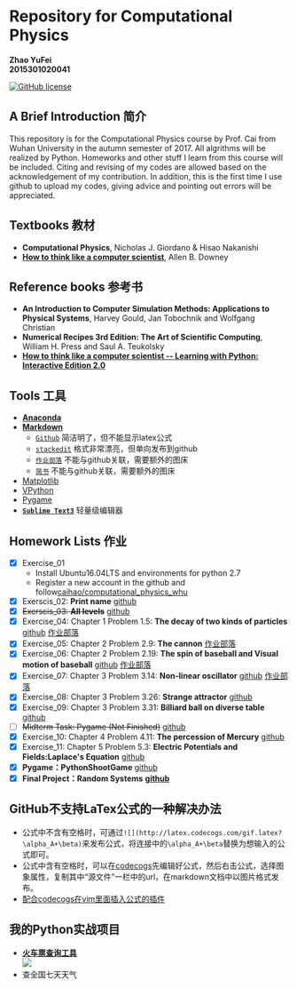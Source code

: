 # Repository for Computational Physics    
__Zhao YuFei__       
__2015301020041__  

[![GitHub license](https://img.shields.io/badge/python-3.5-green.svg)](https://www.python.org/downloads/release/python-351/)
## A Brief Introduction 简介
This repository is for the Computational Physics course by Prof. Cai from Wuhan University in the autumn semester of 2017. All algrithms will be realized by Python. Homeworks and other stuff I learn from this course will be included. Citing and revising of my codes are allowed based on the acknowledgement of my contribution. In addition, this is the first time I use github to upload my codes, giving advice and pointing out errors will be appreciated.

## Textbooks 教材
- **Computational Physics**, Nicholas J. Giordano & Hisao Nakanishi
- [**How to think like a computer scientist**](http://www.greenteapress.com/thinkpython/), Allen B. Downey

## Reference books 参考书
- **An Introduction to Computer Simulation Methods: Applications to Physical Systems**, Harvey Gould, Jan Tobochnik and Wolfgang Christian
- **Numerical Recipes 3rd Edition: The Art of Scientific Computing**, William H. Press and Saul A. Teukolsky
- [**How to think like a computer scientist -- Learning with Python: Interactive Edition 2.0**](http://interactivepython.org/runestone/static/thinkcspy/index.html)

## Tools 工具
- [**Anaconda**](https://www.anaconda.com/download/)
- [**Markdown**](https://daringfireball.net/projects/markdown/)
  - [`Github`](https://github.com/) 简洁明了，但不能显示latex公式
  - [`stackedit`](https://stackedit.io/) 格式非常漂亮，但单向发布到github
  - [`作业部落`](https://www.zybuluo.com/mdeditor) 不能与github关联，需要额外的图床
  - [`简书`](https://www.jianshu.com/) 不能与github关联，需要额外的图床
- [Matplotlib](http://matplotlib.org/)
- [VPython](http://vpython.org/)
- [Pygame](http://pygame.org/hifi.html)
- [**`Sublime Text3`**](http://www.sublimetext.com/) 轻量级编辑器

## Homework Lists 作业
- [x] Exercise_01
   - Install Ubuntu16.04LTS and environments for python 2.7  
   - Register a new account in the github and follow[caihao/computational_physics_whu](https://github.com/caihao/computational_physics_whu)
- [x] Exerscis_02: **Print name** [github](https://github.com/Monotone1997/computationalphysics_N2015301020041/blob/master/Exercise_02/read.md)
- [x] ~~Exerscis_03: **All levels**~~ [github](https://github.com/Monotone1997/computationalphysics_N2015301020041/blob/master/Exercise_02/read.md)
- [x] Exercise_04: Chapter 1 Problem 1.5: **The decay of two kinds of particles** [github](https://github.com/Monotone1997/computationalphysics_N2015301020041/blob/master/Exercise_04/read.md) [作业部落](https://www.zybuluo.com/Monotone1997/note/881205)
- [x] Exercise_05: Chapter 2 Problem 2.9: **The cannon** [作业部落](https://www.zybuluo.com/Monotone1997/note/911335)
- [x] Exercise_06: Chapter 2 Problem 2.19: **The spin of baseball and Visual motion of baseball** [github](https://github.com/Monotone1997/computationalphysics_N2015301020041/blob/master/Exercise_06/Exercise_06.md) [作业部落](https://www.zybuluo.com/Monotone1997/note/922541)
- [x] Exercise_07: Chapter 3 Problem 3.14: **Non-linear oscillator** [github](https://github.com/Monotone1997/computationalphysics_N2015301020041/blob/master/Exercise_07/report.md) [作业部落](https://www.zybuluo.com/Monotone1997/note/930747)
- [x] Exercise_08: Chapter 3 Problem 3.26: **Strange attractor** [github](https://github.com/Monotone1997/computationalphysics_N2015301020041/blob/master/Exercise_08/report.md)
- [x] Exercise_09: Chapter 3 Problem 3.31: **Billiard ball on diverse table** [github](https://github.com/Monotone1997/computationalphysics_N2015301020041/blob/master/Exercise_09/readme.md)
- [ ] ~~Midterm Task: Pygame (Not Finished)~~ [github](https://raw.githubusercontent.com/Monotone1997/computationalphysics_N2015301020041/master/pygame.py)
- [x] Exercise_10: Chapter 4 Problem 4.11: **The percession of Mercury** [github](https://github.com/Monotone1997/computationalphysics_N2015301020041/blob/master/Exercise_10/Exercise_10.md)
- [x] Exercise_11: Chapter 5 Problem 5.3: **Electric Potentials and Fields:Laplace's Equation** [github](https://github.com/Monotone1997/computationalphysics_N2015301020041/blob/master/Exercise_11/Exercise_11.md)
- [x] **Pygame：PythonShootGame** [github](https://github.com/Monotone1997/Computational-Physics/tree/master/PythonShootGame)
- [x] **Final Project：Random Systems** [**github**](https://github.com/Monotone1997/Computational-Physics/blob/master/Random%20Systems.md)
## GitHub不支持LaTex公式的一种解决办法
- 公式中不含有空格时，可通过`![](http://latex.codecogs.com/gif.latex?\alpha_A+\beta)`来发布公式，将连接中的`\alpha_A+\beta`替换为想输入的公式即可。
- 公式中含有空格时，可以在[codecogs](http://latex.codecogs.com/)先编辑好公式，然后右击公式，选择图象属性，复制其中“源文件”一栏中的url，在markdown文档中以图片格式发布。
- [配合codecogs在vim里面插入公式的插件](https://github.com/Ron89/md_insert_equation.vim)

## 我的Python实战项目
- [**火车票查询工具**](https://github.com/Monotone1997/my-python-projects/tree/master/train%20tickets)  
![](http://i1.bvimg.com/643282/949062d7aec8543e.jpg)  
- 查全国七天天气
